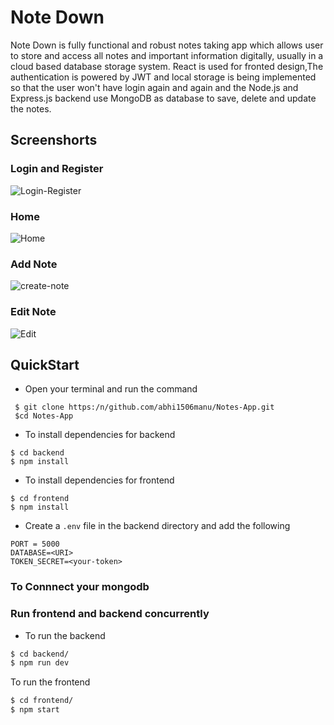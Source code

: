 # Note Down

Note Down is fully functional and robust notes taking app which allows user to store and access all notes and important information digitally, usually in a cloud based database storage system. React is used for fronted design,The authentication is powered by JWT and local storage is being implemented so that the user won't have login again and again and the Node.js and Express.js backend use MongoDB as database to save, delete and update the notes.

## Screenshorts

### Login and Register

![Login-Register](https://i.imgur.com/H2TbCjE.png)

### Home
![Home](https://i.imgur.com/TMGfk0r.png)

### Add Note
![create-note](https://i.imgur.com/WWQFwdn.png)

### Edit Note
![Edit](https://i.imgur.com/SZyFYzj.png)

<h2>QuickStart</h2>

- Open your terminal and run the command
```
 $ git clone https:/n/github.com/abhi1506manu/Notes-App.git
 $cd Notes-App
```
- To install dependencies for backend
```
$ cd backend
$ npm install
```
- To install dependencies for frontend
```
$ cd frontend
$ npm install
```
- Create a `.env` file in the backend directory and add the following
```
PORT = 5000
DATABASE=<URI>
TOKEN_SECRET=<your-token>
```
<h3> To Connnect your mongodb</h3>
<h3> Run frontend and backend concurrently</h3>

- To run the backend  
```sh
$ cd backend/
$ npm run dev
```
To run the frontend  
```sh
$ cd frontend/
$ npm start
```
